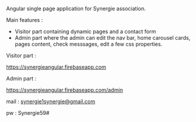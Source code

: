 Angular single page application for Synergie association.

Main features : 
- Visitor part containing dynamic pages and a  contact form
- Admin part where the admin can edit the nav bar, home carousel cards, pages content, check messsages, edit a few css properties.

Visitor part : 

https://synergieangular.firebaseapp.com

Admin part :

https://synergieangular.firebaseapp.com/admin

mail : synergie1synergie@gmail.com

pw : Synergie59#
